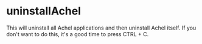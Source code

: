 # uninstallAchel

This will uninstall all Achel applications and then uninstall Achel itself. If you don't want to do this, it's a good time to press CTRL + C.
